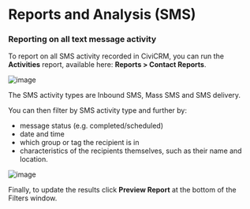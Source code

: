 # Reports and Analysis (SMS)

### Reporting on all text message activity

To report on all SMS activity recorded in CiviCRM, you can run the
**Activities** report, available here: **Reports > Contact Reports**.

![image](../img/contact_report_listing.png) 


The SMS activity types are Inbound SMS, Mass SMS and SMS delivery.

You can then filter by SMS activity type and further by:

-   message status (e.g. completed/scheduled)
-   date and time
-   which group or tag the recipient is in
-   characteristics of the recipients themselves, such as their name
    and location.

![image](../img/SMS_types.png) 


Finally, to update the results click **Preview Report** at the bottom of
the Filters window.
